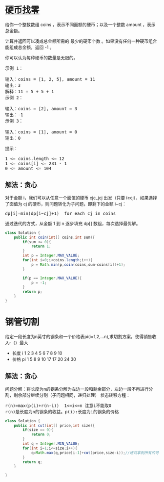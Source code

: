 # [硬币找零](https://leetcode.cn/problems/coin-change/description/)
给你一个整数数组 coins ，表示不同面额的硬币；以及一个整数 amount ，表示总金额。

计算并返回可以凑成总金额所需的 最少的硬币个数 。如果没有任何一种硬币组合能组成总金额，返回 -1 。

你可以认为每种硬币的数量是无限的。

<pre>
示例 1：

输入：coins = [1, 2, 5], amount = 11
输出：3
解释：11 = 5 + 5 + 1
示例 2：

输入：coins = [2], amount = 3
输出：-1
示例 3：

输入：coins = [1], amount = 0
输出：0
</pre>

<pre>
提示：

1 <= coins.length <= 12
1 <= coins[i] <= 231 - 1
0 <= amount <= 104
</pre>

## 解法：贪心
对于金额 i，我们可以从任意一个面值的硬币 cjc_jcj 出发（只要 i≥cj），如果选择了面值为 cj 的硬币，则问题转化为子问题，即剩下的金额 i−cj：
<pre>
dp[i]=min(dp[i−cj]+1)  for each cj in coins
</pre>
通过迭代的方式，从金额 1 到 n 逐步填充 dp[] 数组，每次选择最优解。
````java
class Solution {
    public int coin(int[] coins,int sum){
        if(sum <= 0){
            return 1;
        }
        int p = Integer.MAX_VALUE;
        for(int i=0;i<coins.length;i++){
            p = Math.min(p,coin(coins,sum-coins[i])+1);
        }

        if(p == Integer.MAX_VALUE){
            p = -1;
        }
        return p;
    }
}

````

# 钢管切割
给定一段长度为n英寸的钢条和一个价格表pi(i=1,2,...n),求切割方案，使得销售收入r（）最大
- 长度 i  1 2 3 4 5  6  7  8  9  10
- 价格 pi 1 5 8 9 10 17 17 20 24 30

## 解法：贪心

问题分解：将长度为n的钢条分解为左边一段和剩余部分，左边一段不再进行分割，剩余部分继续分割（子问题相同，递归处理）
状态转移方程：
<pre>
r(n)=max(p(i)+r(n-i))  1<=i<=n 注意i不能取0
r(n)是长度为n的钢条的收益。p(i):长度为i的钢条的价格
</pre>
````java
class Solution {
    public int cut(int[] price,int size){
        if(size == 0){
            return 0;
        }
        int q = Integer.MIN_VALUE;
        for(int i=1;i<=size;i++){
            q=Math.max(q,price[i-1]+cut(price,size-i));//递归拿到所有的可能，通过max比较最大的价值
        }
        return q;
    }

}

````